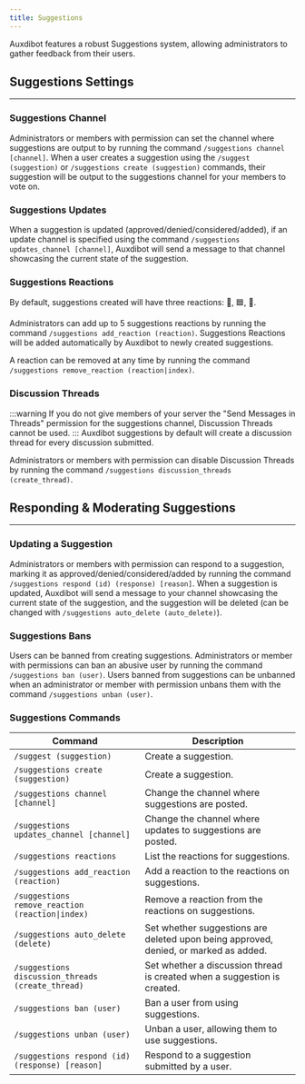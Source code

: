 ```yaml
---
title: Suggestions
---
```


Auxdibot features a robust Suggestions system, allowing administrators to gather feedback from their users.

## Suggestions Settings

---------

### Suggestions Channel

Administrators or members with permission can set the channel where suggestions are output to by running the command `/suggestions channel [channel]`. When a user creates a suggestion using the `/suggest (suggestion)` or `/suggestions create (suggestion)` commands, their suggestion will be output to the suggestions channel for your members to vote on.


### Suggestions Updates

When a suggestion is updated (approved/denied/considered/added), if an update channel is specified using the command `/suggestions updates_channel [channel]`, Auxdibot will send a message to that channel showcasing the current state of the suggestion.

### Suggestions Reactions

By default, suggestions created will have three reactions: 🔼, 🟦, 🔽.

Administrators can add up to 5 suggestions reactions by running the command `/suggestions add_reaction (reaction)`. Suggestions Reactions will be added automatically by Auxdibot to newly created suggestions.

A reaction can be removed at any time by running the command `/suggestions remove_reaction (reaction|index)`.

### Discussion Threads

:::warning
If you do not give members of your server the "Send Messages in Threads" permission for the suggestions channel, Discussion Threads cannot be used.
:::
Auxdibot suggestions by default will create a discussion thread for every discussion submitted.

Administrators or members with permission can disable Discussion Threads by running the command `/suggestions discussion_threads (create_thread)`.

## Responding & Moderating Suggestions

-----

### Updating a Suggestion

Administrators or members with permission can respond to a suggestion, marking it as approved/denied/considered/added by running the command `/suggestions respond (id) (response) [reason]`. When a suggestion is updated, Auxdibot will send a message to your channel showcasing the current state of the suggestion, and the suggestion will be deleted (can be changed with `/suggestions auto_delete (auto_delete)`).



### Suggestions Bans

Users can be banned from creating suggestions. Administrators or member with permissions can ban an abusive user by running the command `/suggestions ban (user)`. Users banned from suggestions can be unbanned when an administrator or member with permission unbans them with the command `/suggestions unban (user)`.

### Suggestions Commands

| Command  | Description |
| ------------- | ------------------- |
| `/suggest (suggestion)` | Create a suggestion. |
| `/suggestions create (suggestion)` | Create a suggestion. |
| `/suggestions channel [channel]` | Change the channel where suggestions are posted. |
| `/suggestions updates_channel [channel]` | Change the channel where updates to suggestions are posted. |
| `/suggestions reactions` | List the reactions for suggestions. |
| `/suggestions add_reaction (reaction)` | Add a reaction to the reactions on suggestions. |
| `/suggestions remove_reaction (reaction\|index)` | Remove a reaction from the reactions on suggestions. |
| `/suggestions auto_delete (delete)` | Set whether suggestions are deleted upon being approved, denied, or marked as added. |
| `/suggestions discussion_threads (create_thread)` | Set whether a discussion thread is created when a suggestion is created. |
| `/suggestions ban (user)` | Ban a user from using suggestions. |
| `/suggestions unban (user)` | Unban a user, allowing them to use suggestions. |
| `/suggestions respond (id) (response) [reason]` | Respond to a suggestion submitted by a user. |

